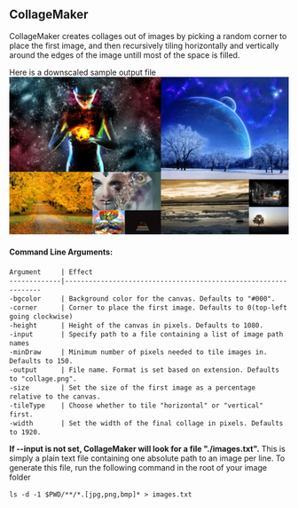 ## CollageMaker

CollageMaker creates collages out of images by picking a random corner to place the first image, and then recursively tiling horizontally and vertically around the edges of the image untill most of the space is filled.

Here is a downscaled sample output file
![Screenshot](https://raw.githubusercontent.com/Lyle-Tafoya/CollageMaker/master/screenshot.jpg)

#### Command Line Arguments:
```
Argument     | Effect
-------------|----------------------------------------------------------------
-bgcolor     | Background color for the canvas. Defaults to "#000".
-corner      | Corner to place the first image. Defaults to 0(top-left going clockwise)
-height      | Height of the canvas in pixels. Defaults to 1080.
-input       | Specify path to a file containing a list of image path names
-minDraw     | Minimum number of pixels needed to tile images in. Defaults to 150.
-output      | File name. Format is set based on extension. Defaults to "collage.png".
-size        | Set the size of the first image as a percentage relative to the canvas.
-tileType    | Choose whether to tile "horizontal" or "vertical" first.
-width       | Set the width of the final collage in pixels. Defaults to 1920.
```

**If --input is not set, CollageMaker will look for a file "./images.txt".** This is simply a plain text file containing one absolute path to an image per line. To generate this file, run the following command in the root of your image folder
````
ls -d -1 $PWD/**/*.[jpg,png,bmp]* > images.txt
````
